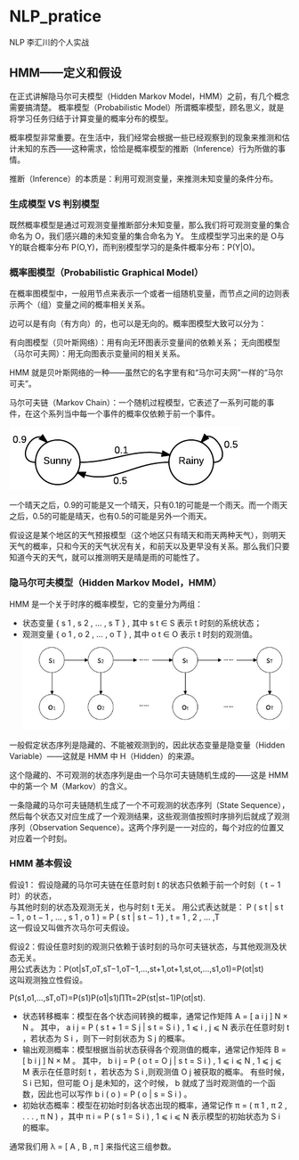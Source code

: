 # NLP_pratice
NLP 李汇川的个人实战
## HMM——定义和假设
在正式讲解隐马尔可夫模型（Hidden Markov Model，HMM）之前，有几个概念需要搞清楚。
概率模型（Probabilistic Model）所谓概率模型，顾名思义，就是将学习任务归结于计算变量的概率分布的模型。

概率模型非常重要。在生活中，我们经常会根据一些已经观察到的现象来推测和估计未知的东西——这种需求，恰恰是概率模型的推断（Inference）行为所做的事情。

推断（Inference）的本质是：利用可观测变量，来推测未知变量的条件分布。

### 生成模型 VS 判别模型
既然概率模型是通过可观测变量推断部分未知变量，那么我们将可观测变量的集合命名为 
O，我们感兴趣的未知变量的集合命名为 Y。
生成模型学习出来的是 O与 Y的联合概率分布 P(O,Y)，而判别模型学习的是条件概率分布：P(Y|O)。

### 概率图模型（Probabilistic Graphical Model）
在概率图模型中，一般用节点来表示一个或者一组随机变量，而节点之间的边则表示两个（组）变量之间的概率相关关系。

边可以是有向（有方向）的，也可以是无向的。概率图模型大致可以分为：

有向图模型（贝叶斯网络）：用有向无环图表示变量间的依赖关系；
无向图模型（马尔可夫网）：用无向图表示变量间的相关关系。

HMM 就是贝叶斯网络的一种——虽然它的名字里有和“马尔可夫网”一样的“马尔可夫”。

马尔可夫链（Markov Chain）：一个随机过程模型，它表述了一系列可能的事件，在这个系列当中每一个事件的概率仅依赖于前一个事件。

![1](./photo/1.png)

一个晴天之后，0.9的可能是又一个晴天，只有0.1的可能是一个雨天。而一个雨天之后，0.5的可能是晴天，也有0.5的可能是另外一个雨天。

假设这是某个地区的天气预报模型（这个地区只有晴天和雨天两种天气），则明天天气的概率，只和今天的天气状况有关，和前天以及更早没有关系。那么我们只要知道今天的天气，就可以推测明天是晴是雨的可能性了。

### 隐马尔可夫模型（Hidden Markov Model，HMM）

HMM 是一个关于时序的概率模型，它的变量分为两组：
 - 状态变量 { s 1 , s 2 , … , s T } , 其中 s t ∈ S 表示 t 时刻的系统状态； 
 - 观测变量 { o 1 , o 2 , … , o T } , 其中 o t ∈ O 表示 t 时刻的观测值。
![2](./photo/2.PNG)
 
 一般假定状态序列是隐藏的、不能被观测到的，因此状态变量是隐变量（Hidden Variable）——这就是 HMM 中 H（Hidden）的来源。

这个隐藏的、不可观测的状态序列是由一个马尔可夫链随机生成的——这是 HMM 中的第一个 M（Markov）的含义。

一条隐藏的马尔可夫链随机生成了一个不可观测的状态序列（State Sequence），然后每个状态又对应生成了一个观测结果，这些观测值按照时序排列后就成了观测序列（Observation Sequence）。这两个序列是一一对应的，每个对应的位置又对应着一个时刻。

### HMM 基本假设
假设1： 假设隐藏的马尔可夫链在任意时刻 t 的状态只依赖于前一个时刻（ t − 1 时）的状态，\
与其他时刻的状态及观测无关，也与时刻 t 无关。 用公式表达就是： P ( s t | s t − 1 , o t − 1 , … , s 1 , o 1 ) = P ( s t | s t − 1 ) , t = 1 , 2 , … ,T \
这一假设又叫做齐次马尔可夫假设。

假设2：假设任意时刻的观测只依赖于该时刻的马尔可夫链状态，与其他观测及状态无关。\
用公式表达为：P(ot|sT,oT,sT−1,oT−1,…,st+1,ot+1,st,ot,…,s1,o1)=P(ot|st)\
这叫观测独立性假设。

P(s1,o1,…,sT,oT)=P(s1)P(o1|s1)∏Tt=2P(st|st−1)P(ot|st).

- 状态转移概率：模型在各个状态间转换的概率，通常记作矩阵 A = [ a i j ] N × N 。 其中， a i j = P ( s t + 1 = S j | s t = S i ) , 1 ⩽ i , j ⩽ N 表示在任意时刻 t ，若状态为 S i ，则下一时刻状态为 S j 的概率。 
- 输出观测概率：模型根据当前状态获得各个观测值的概率，通常记作矩阵 B = [ b i j ] N × M 。 其中， b i j = P ( o t = O j | s t = S i ) , 1 ⩽ i ⩽ N , 1 ⩽ j ⩽ M 表示在任意时刻 t ，若状态为 S i ,则观测值 O j 被获取的概率。 有些时候， S i 已知，但可能 O j 是未知的，这个时候， b 就成了当时观测值的一个函数，因此也可以写作 b i ( o ) = P ( o | s = S i ) 。 
- 初始状态概率：模型在初始时刻各状态出现的概率，通常记作 π = ( π 1 , π 2 , . . . , π N ) ，其中 π i = P ( s 1 = S i ) , 1 ⩽ i ⩽ N 表示模型的初始状态为 S i 的概率。

通常我们用 λ = [ A , B , π ] 来指代这三组参数。

